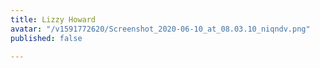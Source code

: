 ```yaml
---
title: Lizzy Howard
avatar: "/v1591772620/Screenshot_2020-06-10_at_08.03.10_niqndv.png"
published: false

---
```


